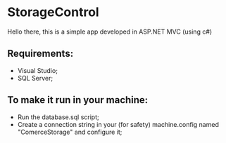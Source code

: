 # StorageControl

 Hello there, this is a simple app developed in ASP.NET MVC (using c#)

## Requirements:
- Visual Studio;
- SQL Server;


## To make it run in your machine:
- Run the database.sql script;
- Create a connection string in your (for safety) machine.config named "ComerceStorage" and configure it;
